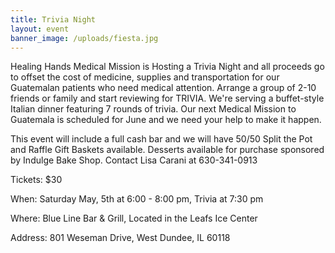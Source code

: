 ```yaml
---
title: Trivia Night
layout: event
banner_image: /uploads/fiesta.jpg
---
```


Healing Hands Medical Mission is Hosting a Trivia Night and all proceeds go to offset the cost of medicine, supplies and transportation for our Guatemalan patients who need medical attention. Arrange a group of 2-10 friends or family and start reviewing for TRIVIA. We're serving a buffet-style Italian dinner featuring 7 rounds of trivia. Our next Medical Mission to Guatemala is scheduled for June and we need your help to make it happen.

This event will include a full cash bar and we will have 50/50 Split the Pot and Raffle Gift Baskets available. Desserts available for purchase sponsored by Indulge Bake Shop. Contact Lisa Carani at 630-341-0913

Tickets: $30

When: Saturday May, 5th at 6:00 - 8:00 pm, Trivia at 7:30 pm

Where: Blue Line Bar & Grill, Located in the Leafs Ice Center

Address: 801 Weseman Drive, West Dundee, IL 60118